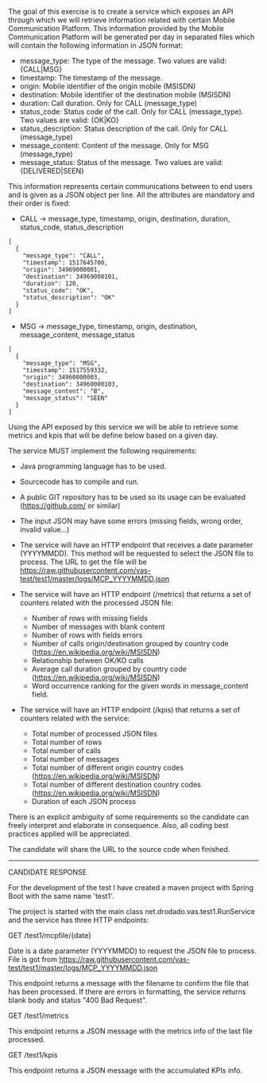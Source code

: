 The goal of this exercise is to create a service which exposes an API through which we will retrieve information related with certain Mobile Communication Platform. This information provided by the Mobile Communication Platform will be generated per day in separated files which will contain the following information in JSON format:

- message_type: The type of the message. Two values are valid: {CALL|MSG}
- timestamp: The timestamp of the message.
- origin: Mobile identifier of the origin mobile (MSISDN)
- destination: Mobile identifier of the destination mobile (MSISDN)
- duration: Call duration. Only for CALL (message_type)
- status_code: Status code of the call. Only for CALL (message_type). Two values are valid: {OK|KO}
- status_description: Status description of the call. Only for CALL (message_type)
- message_content: Content of the message. Only for MSG (message_type)
- message_status: Status of the message. Two values are valid: {DELIVERED|SEEN}

This information represents certain communications between to end users and is given as a JSON object per line. All the attributes are mandatory and their order is fixed:

- CALL -> message_type, timestamp, origin, destination, duration, status_code, status_description
```
[
  {
    "message_type": "CALL",
    "timestamp": 1517645700,
    "origin": 34969000001,
    "destination": 34969000101,
    "duration": 120,
    "status_code": "OK",
    "status_description": "OK"
  }
]
```
- MSG -> message_type, timestamp, origin, destination, message_content, message_status
```
[
  {
    "message_type": "MSG",
    "timestamp": 1517559332,
    "origin": 34960000003,
    "destination": 34960000103,
    "message_content": "B",
    "message_status": "SEEN"
  }
]
```

Using the API exposed by this service we will be able to retrieve some metrics and kpis that will be define below based on a given day.

The service MUST implement the following requirements:
- Java programming language has to be used.
- Sourcecode has to compile and run.
- A public GIT repository has to be used so its usage can be evaluated (https://github.com/ or similar)
- The input JSON may have some errors (missing fields, wrong order, invalid value...)
- The service will have an HTTP endpoint that receives a date parameter (YYYYMMDD). This method will be requested to select the JSON file to process. The URL to get the file will be https://raw.githubusercontent.com/vas-test/test1/master/logs/MCP_YYYYMMDD.json
- The service will have an HTTP endpoint (/metrics) that returns a set of counters related with the processed JSON file:
  -	Number of rows with missing fields
  -	Number of messages with blank content
  -	Number of rows with fields errors
  -	Number of calls origin/destination grouped by country code (https://en.wikipedia.org/wiki/MSISDN)
  -	Relationship between OK/KO calls
  -	Average call duration grouped by country code (https://en.wikipedia.org/wiki/MSISDN)
  -	Word occurrence ranking for the given words in message_content field.

- The service will have an HTTP endpoint (/kpis) that returns a set of counters related with the service:
  - Total number of processed JSON files
  -	Total number of rows
  -	Total number of calls
  -	Total number of messages  
  -	Total number of different origin country codes (https://en.wikipedia.org/wiki/MSISDN)
  -	Total number of different destination country codes (https://en.wikipedia.org/wiki/MSISDN)
  - Duration of each JSON process

There is an explicit ambiguity of some requirements so the candidate can freely interpret and elaborate in consequence. Also, all coding best practices applied will be appreciated.

The candidate will share the URL to the source code when finished.


---------------------------------------------------------------------------------------------------

CANDIDATE RESPONSE


For the development of the test I have created a maven project with Spring Boot with the same name 'test1'. 

The project is started with the main class net.drodado.vas.test1.RunService and the service has three HTTP endpoints:

GET /test1/mcpfile/{date}

Date is a date parameter (YYYYMMDD) to request the JSON file to process. File is got from https://raw.githubusercontent.com/vas-test/test1/master/logs/MCP_YYYYMMDD.json

This endpoint returns a message with the filename to confirm the file that has been processed.
If there are errors in formatting, the service returns blank body and status "400 Bad Request".

GET /test1/metrics

This endpoint returns a JSON message with the metrics info of the last file processed.

GET /test1/kpis

This endpoint returns a JSON message with the accumulated KPIs info.


